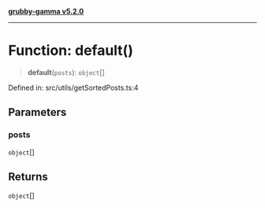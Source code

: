 [**grubby-gamma v5.2.0**](../../../README.md)

***

# Function: default()

> **default**(`posts`): `object`[]

Defined in: src/utils/getSortedPosts.ts:4

## Parameters

### posts

`object`[]

## Returns

`object`[]
